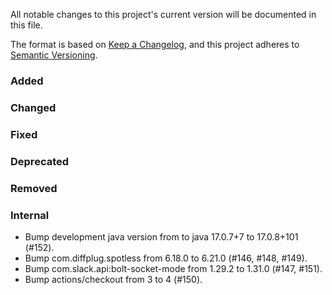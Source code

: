 All notable changes to this project's current version will be documented in this file.

The format is based on [Keep a Changelog](https://keepachangelog.com/en/1.0.0/), and this project adheres
to [Semantic Versioning](https://semver.org/spec/v2.0.0.html).

### Added

### Changed

### Fixed

### Deprecated

### Removed

### Internal

- Bump development java version from to java 17.0.7+7 to 17.0.8+101 (#152).
- Bump com.diffplug.spotless from 6.18.0 to 6.21.0 (#146, #148, #149).
- Bump com.slack.api:bolt-socket-mode from 1.29.2 to 1.31.0 (#147, #151).
- Bump actions/checkout from 3 to 4 (#150).
